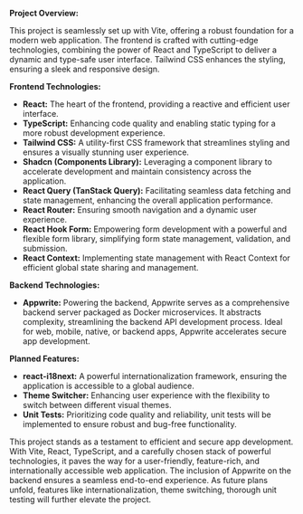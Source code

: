 **Project Overview:**

This project is seamlessly set up with Vite, offering a robust foundation for a modern web application. The frontend is crafted with cutting-edge technologies, combining the power of React and TypeScript to deliver a dynamic and type-safe user interface. Tailwind CSS enhances the styling, ensuring a sleek and responsive design.

**Frontend Technologies:**

- **React:** The heart of the frontend, providing a reactive and efficient user interface.
- **TypeScript:** Enhancing code quality and enabling static typing for a more robust development experience.
- **Tailwind CSS:** A utility-first CSS framework that streamlines styling and ensures a visually stunning user experience.
- **Shadcn (Components Library):** Leveraging a component library to accelerate development and maintain consistency across the application.
- **React Query (TanStack Query):** Facilitating seamless data fetching and state management, enhancing the overall application performance.
- **React Router:** Ensuring smooth navigation and a dynamic user experience.
- **React Hook Form:** Empowering form development with a powerful and flexible form library, simplifying form state management, validation, and submission.
- **React Context:** Implementing state management with React Context for efficient global state sharing and management.

**Backend Technologies:**

- **Appwrite:** Powering the backend, Appwrite serves as a comprehensive backend server packaged as Docker microservices. It abstracts complexity, streamlining the backend API development process. Ideal for web, mobile, native, or backend apps, Appwrite accelerates secure app development.

**Planned Features:**

- **react-i18next:** A powerful internationalization framework, ensuring the application is accessible to a global audience.
- **Theme Switcher:** Enhancing user experience with the flexibility to switch between different visual themes.
- **Unit Tests:** Prioritizing code quality and reliability, unit tests will be implemented to ensure robust and bug-free functionality.

This project stands as a testament to efficient and secure app development. With Vite, React, TypeScript, and a carefully chosen stack of powerful technologies, it paves the way for a user-friendly, feature-rich, and internationally accessible web application. The inclusion of Appwrite on the backend ensures a seamless end-to-end experience. As future plans unfold, features like internationalization, theme switching, thorough unit testing will further elevate the project.
